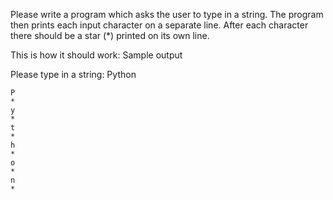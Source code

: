 Please write a program which asks the user to type in a string.
The program then prints each input character on a separate line.
After each character there should be a star (\*) printed on its own line.

This is how it should work:
Sample output

Please type in a string: Python

```
P
*
y
*
t
*
h
*
o
*
n
*
```
